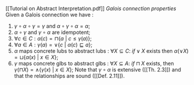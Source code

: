 [[Tutorial on Abstract Interpretation.pdf]]
*Galois connection properties*
Given a Galois connection we have :
1. $\gamma \circ \alpha \circ \gamma = \gamma$ and $\alpha \circ \gamma \circ \alpha = \alpha$;
2. $\alpha \circ \gamma$ and $\gamma \circ \alpha$ are idempotent;
3. $\forall c \in C : \alpha(c) = \sqcap \{ a \ | \ c \leq \gamma(a)\}$;
4. $\forall a \in A : \gamma(a) = \lor \{ c \ | \ \alpha(c) \sqsubseteq a\}$;
5. $\alpha$ maps concrete lubs to abstract lubs : $\forall X \subseteq C : \ if \lor X$ exists then $\alpha(\lor X) = \sqcup \{\alpha(x) \ | \ x \in X\}$;
6. $\gamma$  maps concrete glbs to abstract glbs : $\forall X \subseteq A : \ if \sqcap X$ exists, then $\gamma(\sqcap X) = \land \{\gamma(x) \ | \ x \in X\}$;
Note that $\gamma \circ \alpha$ is extensive ([[Th. 2.3]]) and that the relationships are sound ([[Def. 2.11]]).
